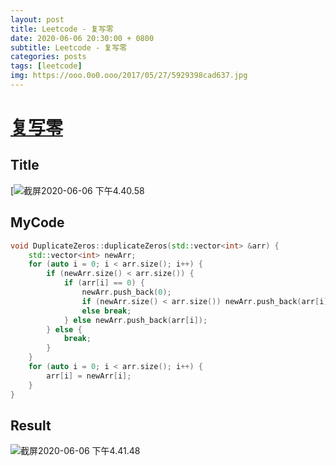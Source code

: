 ```yaml
---
layout: post
title: Leetcode - 复写零
date: 2020-06-06 20:30:00 + 0800
subtitle: Leetcode - 复写零
categories: posts
tags: [leetcode]
img: https://ooo.0o0.ooo/2017/05/27/5929398cad637.jpg
---
```

# [复写零](https://leetcode-cn.com/problems/duplicate-zeros/)

## Title

[![截屏2020-06-06 下午4.40.58](https://tva1.sinaimg.cn/large/007S8ZIlly1gfinslrggjj31080pk785.jpg)

## MyCode

```c++
void DuplicateZeros::duplicateZeros(std::vector<int> &arr) {
    std::vector<int> newArr;
    for (auto i = 0; i < arr.size(); i++) {
        if (newArr.size() < arr.size()) {
            if (arr[i] == 0) {
                newArr.push_back(0);
                if (newArr.size() < arr.size()) newArr.push_back(arr[i]);
                else break;
            } else newArr.push_back(arr[i]);
        } else {
            break;
        }
    }
    for (auto i = 0; i < arr.size(); i++) {
        arr[i] = newArr[i];
    }
}
```

## Result

![截屏2020-06-06 下午4.41.48](https://tva1.sinaimg.cn/large/007S8ZIlly1gfintm221aj30z80aojry.jpg)